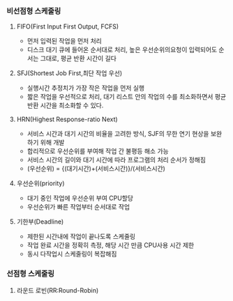 ### 비선점형 스케줄링

1. FIFO(First Input First Output, FCFS)         
    - 먼저 입력된 작업을 먼저 처리      
    - 디스크 대기 큐에 들어온 순서대로 처리, 높은 우선순위의요청이 입력되어도 순서는 그대로, 평균 반환 시간이 길다    
2. SFJ(Shortest Job First,최단 작업 우선)
    - 실행시간 추정치가 가장 작은 작업을 먼저 실행
    - 짧은 작업을 우선적으로 처리, 대기 리스트 안의 작업의 수를 최소화하면서 평균 반환 시간을 최소화할 수 있다.    
    
3. HRN(Highest Response-ratio Next)
    - 서비스 시간과 대기 시간의 비율을 고려한 방식, SJF의 무한 연기 현상을 보완하기 위해 개발
    - 합리적으로 우선순위를 부여해 작업 간 불평등 해소 가능
    - 서비스 시간의 길이와 대기 시간에 따라 프로그램의 처리 순서가 정해짐
    - (우선순위) = {(대기시간)+(서비스시간)}/(서비스시간)
4. 우선순위(priority)
    - 대기 중인 작업에 우선순위 부여 CPU할당
    - 우선순위가 빠른 작업부터 순서대로 작업
5. 기한부(Deadline)
    - 제한된 시간내에 작업이 끝나도록 스케줄링
    - 작업 완료 시간을 정확히 측정, 해당 시간 만큼 CPU사용 시간 제한
    - 동시 다작업시 스케줄링이 복잡해짐

### 선점형 스케줄링
1. 라운드 로빈(RR:Round-Robin)


    

